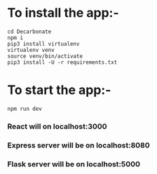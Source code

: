 # To install the app:-
	cd Decarbonate
	npm i 
	pip3 install virtualenv
	virtualenv venv
	source venv/bin/activate
	pip3 install -U -r requirements.txt

# To start the app:-
	npm run dev

### React will on localhost:3000
### Express server will be on localhost:8080
### Flask server will be on localhost:5000


